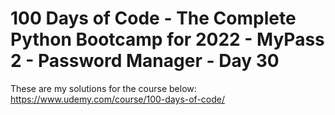 # 100 Days of Code - The Complete Python Bootcamp for 2022 - MyPass 2 - Password Manager - Day 30

These are my solutions for the course below:<br>
https://www.udemy.com/course/100-days-of-code/<br>